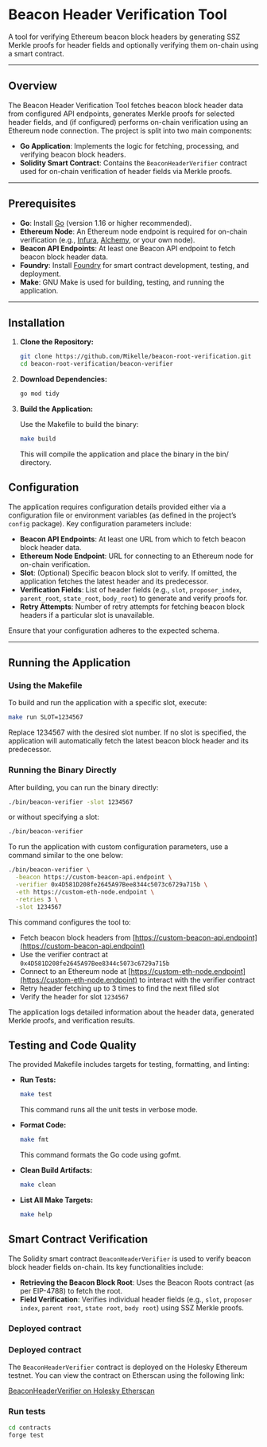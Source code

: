 # Beacon Header Verification Tool

A tool for verifying Ethereum beacon block headers by generating SSZ Merkle proofs for header fields and optionally verifying them on-chain using a smart contract.

---

## Overview

The Beacon Header Verification Tool fetches beacon block header data from configured API endpoints, generates Merkle proofs for selected header fields, and (if configured) performs on-chain verification using an Ethereum node connection. The project is split into two main components:

- **Go Application**: Implements the logic for fetching, processing, and verifying beacon block headers.
- **Solidity Smart Contract**: Contains the `BeaconHeaderVerifier` contract used for on-chain verification of header fields via Merkle proofs.

---

## Prerequisites

- **Go**: Install [Go](https://golang.org/dl/) (version 1.16 or higher recommended).
- **Ethereum Node**: An Ethereum node endpoint is required for on-chain verification (e.g., [Infura](https://infura.io/), [Alchemy](https://alchemy.com/), or your own node).
- **Beacon API Endpoints**: At least one Beacon API endpoint to fetch beacon block header data.
- **Foundry**: Install [Foundry](https://github.com/foundry-rs/foundry) for smart contract development, testing, and deployment.
- **Make**: GNU Make is used for building, testing, and running the application.

---

## Installation

1. **Clone the Repository:**

   ```bash
   git clone https://github.com/Mikelle/beacon-root-verification.git
   cd beacon-root-verification/beacon-verifier
   ```

2. **Download Dependencies:**

    ```bash
    go mod tidy
    ```

3. **Build the Application:**

    Use the Makefile to build the binary:

    ```bash
    make build
    ```

    This will compile the application and place the binary in the bin/ directory.

## Configuration

The application requires configuration details provided either via a configuration file or environment variables (as defined in the project’s `config` package). Key configuration parameters include:

- **Beacon API Endpoints**: At least one URL from which to fetch beacon block header data.
- **Ethereum Node Endpoint**: URL for connecting to an Ethereum node for on-chain verification.
- **Slot**: (Optional) Specific beacon block slot to verify. If omitted, the application fetches the latest header and its predecessor.
- **Verification Fields**: List of header fields (e.g., `slot`, `proposer_index`, `parent_root`, `state_root`, `body_root`) to generate and verify proofs for.
- **Retry Attempts**: Number of retry attempts for fetching beacon block headers if a particular slot is unavailable.

Ensure that your configuration adheres to the expected schema.

---

## Running the Application

### Using the Makefile

To build and run the application with a specific slot, execute:

```bash
make run SLOT=1234567
```

Replace 1234567 with the desired slot number. If no slot is specified, the application will automatically fetch the latest beacon block header and its predecessor.

### Running the Binary Directly

After building, you can run the binary directly:

```bash
./bin/beacon-verifier -slot 1234567
```

or without specifying a slot:

```bash
./bin/beacon-verifier
```

To run the application with custom configuration parameters, use a command similar to the one below:

```bash
./bin/beacon-verifier \
  -beacon https://custom-beacon-api.endpoint \
  -verifier 0x4D581D208fe2645A97Bee8344c5073c6729a715b \
  -eth https://custom-eth-node.endpoint \
  -retries 3 \
  -slot 1234567
```

This command configures the tool to:
- Fetch beacon block headers from [https://custom-beacon-api.endpoint](https://custom-beacon-api.endpoint)
- Use the verifier contract at `0x4D581D208fe2645A97Bee8344c5073c6729a715b`
- Connect to an Ethereum node at [https://custom-eth-node.endpoint](https://custom-eth-node.endpoint) to interact with the verifier contract
- Retry header fetching up to 3 times to find the next filled slot
- Verify the header for slot `1234567`

The application logs detailed information about the header data, generated Merkle proofs, and verification results.

## Testing and Code Quality

The provided Makefile includes targets for testing, formatting, and linting:

- **Run Tests:**

  ```bash
  make test
  ```

  This command runs all the unit tests in verbose mode.
- **Format Code:**

  ```bash
  make fmt
  ```

  This command formats the Go code using gofmt.

- **Clean Build Artifacts:**

  ```bash
  make clean
  ```

- **List All Make Targets:**

  ```bash
  make help
  ```

## Smart Contract Verification

The Solidity smart contract `BeaconHeaderVerifier` is used to verify beacon block header fields on-chain. Its key functionalities include:

- **Retrieving the Beacon Block Root**: Uses the Beacon Roots contract (as per EIP-4788) to fetch the root.
- **Field Verification**: Verifies individual header fields (e.g., `slot`, `proposer index`, `parent root`, `state root`, `body root`) using SSZ Merkle proofs.

### Deployed contract

### Deployed contract

The `BeaconHeaderVerifier` contract is deployed on the Holesky Ethereum testnet. You can view the contract on Etherscan using the following link:

[BeaconHeaderVerifier on Holesky Etherscan](https://holesky.etherscan.io/address/0x4D581D208fe2645A97Bee8344c5073c6729a715b#code)

### Run tests

```bash
cd contracts
forge test
```
